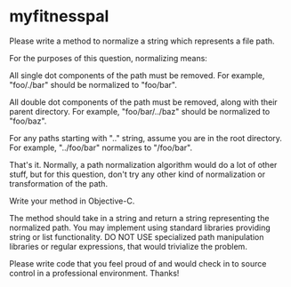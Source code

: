 # myfitnesspal

Please write a method to normalize a string which represents a file path.

For the purposes of this question, normalizing means:

All single dot components of the path must be removed.  For example, "foo/./bar" should be normalized to "foo/bar".

All double dot components of the path must be removed, along with their parent directory.  For example, "foo/bar/../baz" should be normalized to "foo/baz".

For any paths starting with ".." string, assume you are in the root directory.  For example, "../foo/bar" normalizes to "/foo/bar".

That's it.  Normally, a path normalization algorithm would do a lot of other stuff, but for this question, don't try any other kind of normalization or transformation of the path.

Write your method in Objective-C.

The method should take in a string and return a string representing the normalized path. You may implement using standard libraries providing string or list functionality. DO NOT USE specialized path manipulation libraries or regular expressions, that would trivialize the problem.

Please write code that you feel proud of and would check in to source control in a professional environment. Thanks!
